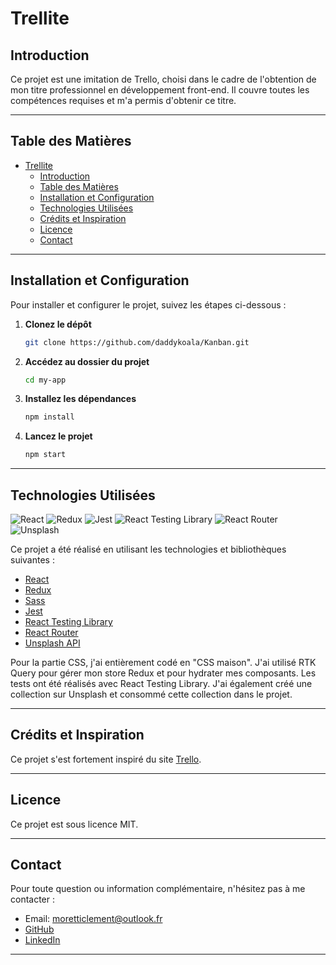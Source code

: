 # Trellite

## Introduction

Ce projet est une imitation de Trello, choisi dans le cadre de l'obtention de mon titre professionnel en développement front-end. Il couvre toutes les compétences requises et m'a permis d'obtenir ce titre.

---

## Table des Matières

- [Trellite](#trellite)
  - [Introduction](#introduction)
  - [Table des Matières](#table-des-matières)
  - [Installation et Configuration](#installation-et-configuration)
  - [Technologies Utilisées](#technologies-utilisées)
  - [Crédits et Inspiration](#crédits-et-inspiration)
  - [Licence](#licence)
  - [Contact](#contact)

---

## Installation et Configuration

Pour installer et configurer le projet, suivez les étapes ci-dessous :

1. **Clonez le dépôt**

    ```bash
    git clone https://github.com/daddykoala/Kanban.git
    ```

2. **Accédez au dossier du projet**

    ```bash
    cd my-app
    ```

3. **Installez les dépendances**

    ```bash
    npm install
    ```

4. **Lancez le projet**

    ```bash
    npm start
    ```

---

## Technologies Utilisées

![React](https://img.shields.io/badge/React-61DAFB?style=flat-square&logo=react&logoColor=white) ![Redux](https://img.shields.io/badge/Redux-764ABC?style=flat-square&logo=redux&logoColor=white) ![Jest](https://img.shields.io/badge/Jest-C21325?style=flat-square&logo=jest&logoColor=white) ![React Testing Library](https://img.shields.io/badge/React%20Testing%20Library-E33332?style=flat-square&logo=react&logoColor=white) ![React Router](https://img.shields.io/badge/React%20Router-CA4245?style=flat-square&logo=react-router&logoColor=white) ![Unsplash](https://img.shields.io/badge/Unsplash-000000?style=flat-square&logo=unsplash&logoColor=white)



Ce projet a été réalisé en utilisant les technologies et bibliothèques suivantes :

- [React](https://reactjs.org/)
- [Redux](https://redux.js.org/)
- [Sass](https://sass-lang.com/)
- [Jest](https://jestjs.io/fr/)
- [React Testing Library](https://testing-library.com/)
- [React Router](https://reactrouter.com/)
- [Unsplash API](https://unsplash.com/developers)

Pour la partie CSS, j'ai entièrement codé en "CSS maison". J'ai utilisé RTK Query pour gérer mon store Redux et pour hydrater mes composants. Les tests ont été réalisés avec React Testing Library. J'ai également créé une collection sur Unsplash et consommé cette collection dans le projet.

---

## Crédits et Inspiration

Ce projet s'est fortement inspiré du site [Trello](https://trello.com/).

---

## Licence

Ce projet est sous licence MIT.

---

## Contact

Pour toute question ou information complémentaire, n'hésitez pas à me contacter :

- Email: moretticlement@outlook.fr
- [GitHub](https://github.com/daddykoala)
- [LinkedIn](https://www.linkedin.com/in/clement-moretti-39ab59220/)

---
